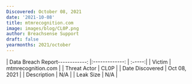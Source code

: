 ```yaml
---
Discovered: October 08, 2021
date: '2021-10-08'
title: mtmrecognition.com
image: images/blog/CL0P.png
author: Breachsense Support
draft: false
yearmonths: 2021/october
---
```


| Data Breach Report------------:   |:-------------:    | :-----:|
| Victim    | mtmrecognition.com      | 
| Threat Actor    | CL0P      | 
| Date Discovered    | Oct 08, 2021      | 
| Description    | N/A      | 
| Leak Size    | N/A      | 

